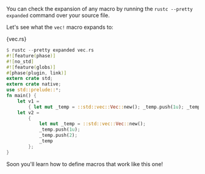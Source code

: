 You can check the expansion of any macro by running the
`rustc --pretty expanded` command over your source file.

Let's see what the `vec!` macro expands to:

{vec.rs}

``` rust
$ rustc --pretty expanded vec.rs
#![feature(phase)]
#![no_std]
#![feature(globs)]
#[phase(plugin, link)]
extern crate std;
extern crate native;
use std::prelude::*;
fn main() {
    let v1 =
        { let mut _temp = ::std::vec::Vec::new(); _temp.push(1u); _temp };
    let v2 =
        {
            let mut _temp = ::std::vec::Vec::new();
            _temp.push(1u);
            _temp.push(2);
            _temp
        };
}
```

Soon you'll learn how to define macros that work like this one!
